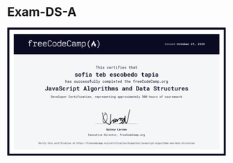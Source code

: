 # Exam-DS-A

[![alt text](certificate.png)](https://www.freecodecamp.org/certification/drapaiton/javascript-algorithms-and-data-structures)
